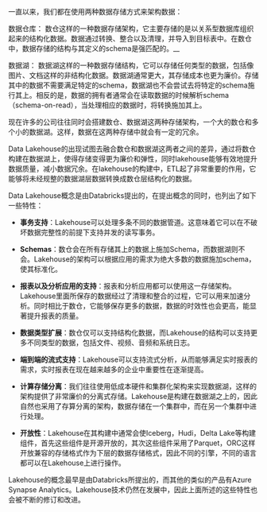 
一直以来，我们都在使用两种数据存储方式来架构数据：

数据仓库：
	数仓这样的一种数据存储架构，它主要存储的是以关系型数据库组织起来的结构化数据。数据通过转换、整合以及清理，并导入到目标表中。在数仓中，数据存储的结构与其定义的schema是强匹配的。__

数据湖：
	数据湖这样的一种数据存储结构，它可以存储任何类型的数据，包括像图片、文档这样的非结构化数据。数据湖通常更大，其存储成本也更为廉价。存储其中的数据不需要满足特定的schema，数据湖也不会尝试去将特定的schema施行其上。相反的是，数据的拥有者通常会在读取数据的时候解析schema（schema-on-read），当处理相应的数据时，将转换施加其上。

现在许多的公司往往同时会搭建数仓、数据湖这两种存储架构，一个大的数仓和多个小的数据湖。这样，数据在这两种存储中就会有一定的冗余。

Data Lakehouse的出现试图去融合数仓和数据湖这两者之间的差异，通过将数仓构建在数据湖上，使得存储变得更为廉价和弹性，同时lakehouse能够有效地提升数据质量，减小数据冗余。在lakehouse的构建中，ETL起了非常重要的作用，它能够将未经规整的数据湖层数据转换成数仓层结构化的数据。

Data Lakehouse概念是由Databricks提出的，在提出概念的同时，也列出了如下一些特性：

- **事务支持**：Lakehouse可以处理多条不同的数据管道。这意味着它可以在不破坏数据完整性的前提下支持并发的读写事务。
	
- **Schemas**：数仓会在所有存储其上的数据上施加Schema，而数据湖则不会。Lakehouse的架构可以根据应用的需求为绝大多数的数据施加schema，使其标准化。

- **报表以及分析应用的支持**：报表和分析应用都可以使用这一存储架构。Lakehouse里面所保存的数据经过了清理和整合的过程，它可以用来加速分析。同时相比于数仓，它能够保存更多的数据，数据的时效性也会更高，能显著提升报表的质量。

- **数据类型扩展**：数仓仅可以支持结构化数据，而Lakehouse的结构可以支持更多不同类型的数据，包括文件、视频、音频和系统日志。

- **端到端的流式支持**：Lakehouse可以支持流式分析，从而能够满足实时报表的需求，实时报表在现在越来越多的企业中重要性在逐渐提高。

- **计算存储分离**：我们往往使用低成本硬件和集群化架构来实现数据湖，这样的架构提供了非常廉价的分离式存储。Lakehouse是构建在数据湖之上的，因此自然也采用了存算分离的架构，数据存储在一个集群中，而在另一个集群中进行处理。

- **开放性**：Lakehouse在其构建中通常会使Iceberg，Hudi，Delta Lake等构建组件，首先这些组件是开源开放的，其次这些组件采用了Parquet，ORC这样开放兼容的存储格式作为下层的数据存储格式，因此不同的引擎，不同的语言都可以在Lakehouse上进行操作。

Lakehouse的概念最早是由Databricks所提出的，而其他的类似的产品有Azure Synapse Analytics。Lakehouse技术仍然在发展中，因此上面所述的这些特性也会被不断的修订和改进。

